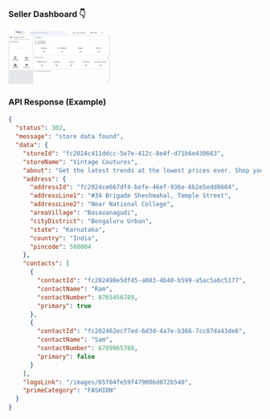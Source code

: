 ### Seller Dashboard 👇
<p align="left"><img src="https://github.com/rajumb0232/Images/blob/master/chrome-capture-2024-3-12%20(1).gif" alt="screenshot" width="40%"></p>

### API Response (Example)

``` json
{
  "status": 302,
  "message": "store data found",
  "data": {
    "storeId": "fc2024c411ddcc-5e7e-412c-8e4f-d71b6e430663",
    "storeName": "Vintage Coutures",
    "about": "Get the latest trends at the lowest prices ever. Shop your favorite denim, jackets, trousers, accessories, and many more...",
    "address": {
      "addressId": "fc2024ce667df4-befe-46ef-936e-6b2e5edd8604",
      "addressLine1": "#34 Brigade Sheshmahal, Temple Street",
      "addressLine2": "Near National College",
      "areaVillage": "Basavanagudi",
      "cityDistrict": "Bengaluru Urban",
      "state": "Karnataka",
      "country": "India",
      "pincode": 560004
    },
    "contacts": [
      {
        "contactId": "fc202498e5df45-a083-4b40-b599-a5ac5a6c5177",
        "contactName": "Ram",
        "contactNumber": 8765456789,
        "primary": true
      },
      {
        "contactId": "fc202462ecf7ed-6d3d-4a7e-b366-7cc87da43de6",
        "contactName": "Sam",
        "contactNumber": 6789865788,
        "primary": false
      }
    ],
    "logoLink": "/images/65f04fe59f479006d072b540",
    "primeCategory": "FASHION"
  }
}
```
